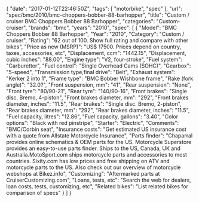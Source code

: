 {
    "date": "2017-01-12T22:46:50Z",
    "tags": [
        "motorbike",
        "spec"
    ],
    "url": "spec\/bmc\/2010\/bmc-choppers-bobber-88-barhopper",
    "title": "Custom \/ cruiser BMC Choppers Bobber 88 Barhopper",
    "categories": "Custom-cruiser",
    "brands": "bmc",
    "years": "2010",
    "spec": [
        {
            "Model": "BMC Choppers Bobber 88 Barhopper",
            "Year": "2010",
            "Category": "Custom \/ cruiser",
            "Rating": "62 out of 100. Show full rating and compare with other bikes",
            "Price as new (MSRP)": "US$ 17500.   Prices depend on country, taxes, accessories, etc",
            "Displacement, ccm": "1442.15",
            "Displacement, cubic inches": "88.00",
            "Engine type": "V2, four-stroke",
            "Fuel system": "Carburettor",
            "Fuel control": "Single Overhead Cams (SOHC)",
            "Gearbox": "5-speed",
            "Transmission type,final drive": "Belt",
            "Exhaust system": "Kerker 2 into 1",
            "Frame type": "BMC Bobber Wishbone frame",
            "Rake (fork angle)": "32.0?",
            "Front suspension, mm": "41",
            "Rear suspension": "None",
            "Front tyre": "80\/90-21",
            "Rear tyre": "140\/90-16",
            "Front brakes": "Single disc. Bremo, 4-piston",
            "Front brakes diameter, mm": "292",
            "Front brakes diameter, inches": "11.5",
            "Rear brakes": "Single disc. Bremo, 2-piston",
            "Rear brakes diameter, mm": "292",
            "Rear brakes diameter, inches": "11.5",
            "Fuel capacity, litres": "12.86",
            "Fuel capacity, gallons": "3.40",
            "Color options": "Black with red pinstripe",
            "Starter": "Electric",
            "Comments": "BMC\/Corbin seat",
            "Insurance costs": "Get estimated US insurance cost with a quote from Allstate Motorcycle Insurance",
            "Parts finder": "Chaparral provides online schematics & OEM parts for the US.   Motorcycle Superstore provides an easy-to-use parts finder. Ships to the US, Canada, UK and Australia.MotoSport.com ships motorcycle parts and accessories to most countries.    Sixity.com has low prices and free shipping on ATV and motorcycle parts to the US. Also check out our overview of motorcycle webshops at Bikez.info",
            "Customizing": "Aftermarked parts at CruiserCustomizing.com",
            "Loans, tests, etc": "Search the web for dealers, loan costs, tests, customizing, etc",
            "Related bikes": "List related bikes for comparison of specs"
        }
    ]
}